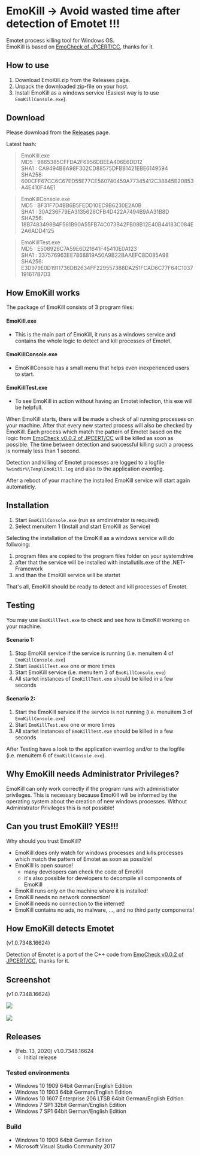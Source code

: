 # EmoKill -> Avoid wasted time after detection of Emotet !!!

Emotet process killing tool for Windows OS.  
EmoKill is based on [EmoCheck of JPCERT/CC](https://github.com/JPCERTCC/EmoCheck), thanks for it.

## How to use

1. Download EmoKill.zip from the Releases page.
2. Unpack the downloaded zip-file on your host.
3. Install EmoKill as a windows service (Easiest way is to use `EmoKillConsole.exe`).

## Download

Please download from the [Releases](https://github.com/ZiMADE/EmoKill/releases) page.

Latest hash:  

> EmoKill.exe  
>   MD5   : 9865385CFFDA2F6956DBEEA406E6DD12  
>   SHA1  : CA9494B8A98F302CD88575DFBB1421EBE6149594  
>   SHA256: 600CFF67CC6C67ED55E77CE560740459A77345412C38845B20853A4E410F4AE1  

> EmoKillConsole.exe  
>   MD5   : BF31F7D4BB6B5FEDD10EC9B6230E2A0B  
>   SHA1  : 30A236F79EA3135626CFB4D422A7494B9AA31B8D  
>   SHA256: 18B7483498B4F561B90A55FB74C073B42FB08B12E40B44183C084E2A6ADD4125  

> EmoKillTest.exe  
>   MD5   : E508926C7A59E6D21641F45410E0A123  
>   SHA1  : 337576963EE7868819A50A9B22BAAEFC8D085A98  
>   SHA256: E3D979E0D1911736DB2634FF229557388DA251FCAD6C77F64C1037191617B7D3  

## How EmoKill works

The package of EmoKill consists of 3 program files: 
#### EmoKill.exe
- This is the main part of EmoKill, it runs as a windows service and contains the whole logic to detect and kill processes of Emotet.  
#### EmoKillConsole.exe
- EmoKillConsole has a small menu that helps even inexperienced users to start.
#### EmoKillTest.exe
- To see EmoKill in action without having an Emotet infection, this exe will be helpfull.

When EmoKill starts, there will be made a check of all running processes on your machine. After that every new started process will also be checked by EmoKill. Each process which match the pattern of Emotet based on the logic from [EmoCheck v0.0.2 of JPCERT/CC](https://github.com/JPCERTCC/EmoCheck) will be killed as soon as possible. The time between detection and successful killing such a process is normaly less than 1 second.

Detection and killing of Emotet processes are logged to a logfile `%windir%\Temp\EmoKill.log` and also to the application eventlog.

After a reboot of your machine the installed EmoKill service will start again automaticly.

## Installation

1. Start `EmoKillConsole.exe` (run as amdinistrator is required)
2. Select menuitem 1 (Install and start EmoKill as Service)

Selecting the installation of the EmoKill as a windows service will do follwoing: 
1. program files are copied to the program files folder on your systemdrive
2. after that the service will be installed with installutils.exe of the .NET-Framework
3. and than the EmoKill service will be startet

That's all, EmoKill should be ready to detect and kill processes of Emotet.

## Testing

You may use `EmoKillTest.exe` to check and see how is EmoKill working on your machine. 

#### Scenario 1: 
1. Stop EmoKill service if the service is running (i.e. menuitem 4 of `EmoKillConsole.exe`)
2. Start `EmoKillTest.exe` one or more times
3. Start EmoKill service (i.e. menuitem 3 of `EmoKillConsole.exe`)
4. All startet instances of `EmoKillTest.exe` should be killed in a few seconds

#### Scenario 2: 
1. Start the EmoKill service if the service is not running (i.e. menuitem 3 of `EmoKillConsole.exe`)
2. Start `EmoKillTest.exe` one or more times
3. All startet instances of `EmoKillTest.exe` should be killed in a few seconds

After Testing have a look to the application eventlog and/or to the logfile (i.e. menuitem 6 of `EmoKillConsole.exe`).

## Why EmoKill needs Administrator Privileges?

EmoKill can only work correctly if the program runs with administrator privileges. This is necessary because  EmoKill will be informed by the operating system about the creation of new windows processes. Without Administrator Privileges this is not possible! 

## Can you trust EmoKill? YES!!!

Why should you trust EmoKill?
- EmoKill does only watch for windows processes and kills processes which match the pattern of Emotet as soon as possible!
- EmoKill is open source!
  - many developers can check the code of EmoKill
  - it's also possible for developers to decompile all components of EmoKill
- EmoKill runs only on the machine where it is installed!
- EmoKill needs no network connection!
- EmoKill needs no connection to the internet!
- EmoKill contains no ads, no malware, ..., and no third party components!

## How EmoKill detects Emotet

(v1.0.7348.16624)  

Detection of Emotet is a port of the C++ code from [EmoCheck v0.0.2 of JPCERT/CC](https://github.com/JPCERTCC/EmoCheck), thanks for it.

## Screenshot

(v1.0.7348.16624)  
<div align="left"><img src="./img/EmoKillConsole.png"></div><br>
<div align="left"><img src="./img/EmoKillTest.png"></div>

## Releases

- (Feb. 13, 2020) v1.0.7348.16624
  - Initial release

### Tested environments

- Windows 10 1909 64bit German/English Edition
- Windows 10 1903 64bit German/English Edition
- Windows 10 1607 Enterprise 206 LTSB 64bit German/English Edition
- Windows 7 SP1 32bit German/English Edition
- Windows 7 SP1 64bit German/English Edition

### Build

- Windows 10 1909 64bit German Edition
- Microsoft Visual Studio Community 2017
